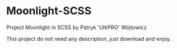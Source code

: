 # Moonlight-SCSS
Project Moonlight in SCSS by Patryk 'UltiPRO' Wójtowicz

This project do not need any description, just download and enjoy.

